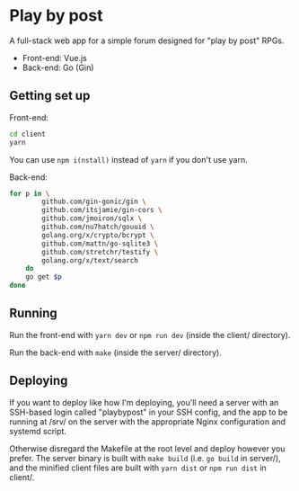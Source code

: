 # Play by post

A full-stack web app for a simple forum designed for "play by post" RPGs.

* Front-end: Vue.js
* Back-end: Go (Gin)

## Getting set up

Front-end:

```bash
cd client
yarn
```

You can use `npm i(nstall)` instead of `yarn` if you don't use yarn.

Back-end:

```bash
for p in \
        github.com/gin-gonic/gin \
        github.com/itsjamie/gin-cors \
        github.com/jmoiron/sqlx \
        github.com/nu7hatch/gouuid \
        golang.org/x/crypto/bcrypt \
        github.com/mattn/go-sqlite3 \
        github.com/stretchr/testify \
        golang.org/x/text/search
    do
    go get $p
done
```

## Running

Run the front-end with `yarn dev` or `npm run dev` (inside the client/ directory).

Run the back-end with `make` (inside the server/ directory).

## Deploying

If you want to deploy like how I'm deploying, you'll need a server with an SSH-based login called "playbypost" in your SSH config,
and the app to be running at /srv/ on the server with the appropriate Nginx configuration and systemd script.

Otherwise disregard the Makefile at the root level and deploy however you prefer. The server binary is built with `make build` (i.e.
`go build` in server/), and the minified client files are built with `yarn dist` or `npm run dist` in client/.
